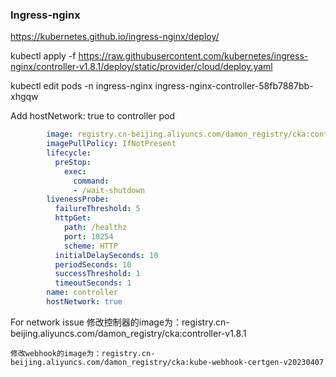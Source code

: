
### Ingress-nginx

https://kubernetes.github.io/ingress-nginx/deploy/


kubectl apply -f https://raw.githubusercontent.com/kubernetes/ingress-nginx/controller-v1.8.1/deploy/static/provider/cloud/deploy.yaml

kubectl edit pods -n ingress-nginx ingress-nginx-controller-58fb7887bb-xhgqw

Add hostNetwork: true to controller pod

```yaml
        image: registry.cn-beijing.aliyuncs.com/damon_registry/cka:controller-v1.8.1 
        imagePullPolicy: IfNotPresent
        lifecycle:
          preStop:
            exec:
              command:
              - /wait-shutdown
        livenessProbe:
          failureThreshold: 5
          httpGet:
            path: /healthz
            port: 10254
            scheme: HTTP
          initialDelaySeconds: 10
          periodSeconds: 10
          successThreshold: 1
          timeoutSeconds: 1
        name: controller
        hostNetwork: true
```

For network issue
	修改控制器的image为：registry.cn-beijing.aliyuncs.com/damon_registry/cka:controller-v1.8.1
	
	修改webhook的image为：registry.cn-beijing.aliyuncs.com/damon_registry/cka:kube-webhook-certgen-v20230407
